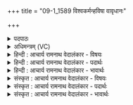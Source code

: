 +++
title = "09-1_1589 विश्वकर्मन्हविषा वावृधानः"

+++
<details><summary>पदपाठः</summary>

वि꣡श्व꣢꣯कर्मन्। वि꣡श्व꣢꣯। क꣣र्मन्। हवि꣡षा꣢। वा꣣वृधानः꣢। स्व꣣य꣢म्। य꣣जस्व। तन्व꣢म्। स्वा। हि। ते꣣। मु꣡ह्य꣢꣯न्तु। अ꣣न्ये꣢। अ꣣न्। ये꣢। अ꣣भि꣡तः꣢। ज꣡ना꣢꣯सः। इ꣣ह꣢। अ꣣स्मा꣡क꣢म्। म꣣घ꣡वा꣢। सू꣡रिः꣢꣯। अ꣣स्तु। १५८९।
</details>

<details><summary>अधिमन्त्रम् (VC)</summary>

- विश्वकर्मा
- विश्वकर्मा भौवनः
- त्रिष्टुप्
- धैवतः
</details>

<details><summary>हिन्दी : आचार्य रामनाथ वेदालंकार - विषयः</summary>

इस एक ऋचावाले सूक्त में अपने अन्तरात्मा को उद्बोधन दिया गया है।
</details>

<details><summary>हिन्दी : आचार्य रामनाथ वेदालंकार - पदार्थः</summary>

पदार्थान्वय -  हे (विश्वकर्मन्) शारीरिक सब कर्मों के कर्त्ता जीव ! (हविषा) सद्गुणों के आधान द्वारा (वावृधानः) समृद्ध हुआ तू (स्वयम्) अपने आप ही (तन्वम्) शरीर को (यजस्व) यज्ञ-कर्मों में नियुक्त कर, (हि) क्योंकि,वह (ते) तेरी (स्वा) अपनी है,उस पर तेरा अधिकार है। (अभितः) सब ओर स्थित (अन्ये) दूसरे (जनासः) उत्पन्न बाह्य तथा आन्तरिक शत्रु (मुह्यन्तु) मोह को प्राप्त हो जाएँ। (मघवा) ऐश्वर्यशाली जगदीश्वर (इह) इस जगत् में (अस्माकम्) हमारा (सूरिः) प्रेरक (अस्तु) होवे ॥१॥
</details>

<details><summary>हिन्दी : आचार्य रामनाथ वेदालंकार - भावार्थः</summary>

भावार्थ -  जीव का यह कर्तव्य है कि वह अपने देह को शुभकर्मों में लगाकर परमात्मा की पूजा करते हुए अभ्युदय और निःश्रेयस प्राप्त करे ॥१॥
</details>

<details><summary>संस्कृत : आचार्य रामनाथ वेदालंकार - विषयः</summary>

अस्मिन्नेकर्चे सूक्ते स्वकीयोऽन्तरात्मा प्रोद्बोध्यते।
</details>

<details><summary>संस्कृत : आचार्य रामनाथ वेदालंकार - पदार्थः</summary>

पदार्थान्वय -  हे (विश्वकर्मन्) विश्वेषां शारीरिकाणां कर्मणां कर्तः जीवात्मन् ! (हविषा२) सद्गुणाधानेन (वावृधानः) वृद्धः त्वम् (स्वयम्) स्वयमेव (तन्वम्) तनूम् (यजस्व) यज्ञकर्मसु नियोजय, (हि) यतः,सा (ते) तव (स्वा) स्वकीया वर्तते,तत्र तवाधिकारोऽस्ति। (अभितः) सर्वतः स्थिताः (अन्ये) इतरे (जनासः) जाताः बाह्या आन्तराश्च शत्रवः (मुह्यन्तु) मोहं प्राप्नुवन्तु। (मघवा) ऐश्वर्यशाली जगदीश्वरः (इह) अस्मिन् जगति (अस्माकम्) अस्मदीयः (सूरिः) प्रेरकः (अस्तु) जायताम् ॥१॥३
</details>

<details><summary>संस्कृत : आचार्य रामनाथ वेदालंकार - भावार्थः</summary>

भावार्थ -  जीवस्येदं कर्तव्यं यत् स स्वकीयं देहं शुभकर्मसु नियुज्य परमात्मानं पूजयन्नभ्युदयं निःश्रेयसं च प्राप्नुयात् ॥१॥
</details>